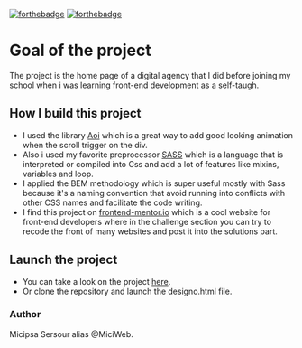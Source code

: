 [![forthebadge](https://forthebadge.com/images/badges/you-didnt-ask-for-this.svg)](http://forthebadge.com)
[![forthebadge](https://forthebadge.com/images/badges/uses-html.svg)](http://forthebadge.com)

# Goal of the project
The project is the home page of a digital agency that I did before joining my school when i was learning front-end development as a self-taugh. 

## How I build this project
* I used the library [Aoi](https://aoi.js.org/) which is a great way to add good looking animation when the scroll trigger on the div.
* Also i used my favorite preprocessor [SASS](https://sass-lang.com/) which is a language that is interpreted or compiled into Css and add a lot of features like mixins, variables and loop.
* I applied the BEM methodology which is super useful mostly with Sass because it's a naming convention that avoid running into conflicts with other CSS names and facilitate the code writing.
* I find this project on [frontend-mentor.io](https://www.frontendmentor.io/) which is a cool website for front-end developers where in the challenge section you can try to recode the front of many websites and post it into the solutions part.

## Launch the project
* You can take a look on the project [here](https://sersour.com/Designo_Project/designo.html).
* Or clone the repository and launch the designo.html file.

### Author
Micipsa Sersour alias @MiciWeb.
